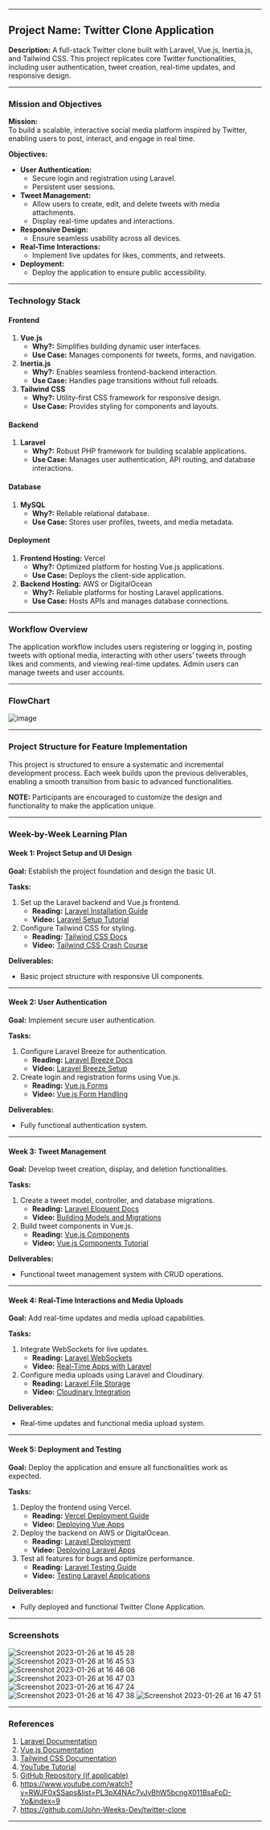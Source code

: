 
---

## **Project Name:** Twitter Clone Application  
**Description:** A full-stack Twitter clone built with Laravel, Vue.js, Inertia.js, and Tailwind CSS. This project replicates core Twitter functionalities, including user authentication, tweet creation, real-time updates, and responsive design.

---

### **Mission and Objectives**  
**Mission:**  
To build a scalable, interactive social media platform inspired by Twitter, enabling users to post, interact, and engage in real time.  

**Objectives:**  
- **User Authentication:**  
  - Secure login and registration using Laravel.
  - Persistent user sessions.
- **Tweet Management:**  
  - Allow users to create, edit, and delete tweets with media attachments.
  - Display real-time updates and interactions.
- **Responsive Design:**  
  - Ensure seamless usability across all devices.
- **Real-Time Interactions:**  
  - Implement live updates for likes, comments, and retweets.
- **Deployment:**  
  - Deploy the application to ensure public accessibility.

---

### **Technology Stack**  

#### **Frontend**
1. **Vue.js**  
   - **Why?:** Simplifies building dynamic user interfaces.
   - **Use Case:** Manages components for tweets, forms, and navigation.
2. **Inertia.js**  
   - **Why?:** Enables seamless frontend-backend interaction.
   - **Use Case:** Handles page transitions without full reloads.
3. **Tailwind CSS**  
   - **Why?:** Utility-first CSS framework for responsive design.
   - **Use Case:** Provides styling for components and layouts.

#### **Backend**
1. **Laravel**  
   - **Why?:** Robust PHP framework for building scalable applications.
   - **Use Case:** Manages user authentication, API routing, and database interactions.

#### **Database**
1. **MySQL**  
   - **Why?:** Reliable relational database.
   - **Use Case:** Stores user profiles, tweets, and media metadata.

#### **Deployment**
1. **Frontend Hosting:** Vercel  
   - **Why?:** Optimized platform for hosting Vue.js applications.
   - **Use Case:** Deploys the client-side application.
2. **Backend Hosting:** AWS or DigitalOcean  
   - **Why?:** Reliable platforms for hosting Laravel applications.
   - **Use Case:** Hosts APIs and manages database connections.

---

### **Workflow Overview**
The application workflow includes users registering or logging in, posting tweets with optional media, interacting with other users’ tweets through likes and comments, and viewing real-time updates. Admin users can manage tweets and user accounts.

---

### **FlowChart**  
![image](https://github.com/user-attachments/assets/c88df6af-9663-47fc-8b57-e52d774e8cf8)


---

### **Project Structure for Feature Implementation**  
This project is structured to ensure a systematic and incremental development process. Each week builds upon the previous deliverables, enabling a smooth transition from basic to advanced functionalities.

**NOTE:** Participants are encouraged to customize the design and functionality to make the application unique.

---

### **Week-by-Week Learning Plan**

#### **Week 1: Project Setup and UI Design**  
**Goal:** Establish the project foundation and design the basic UI.

**Tasks:**
1. Set up the Laravel backend and Vue.js frontend.
   - **Reading:** [Laravel Installation Guide](https://laravel.com/docs/10.x/installation)  
   - **Video:** [Laravel Setup Tutorial](https://www.youtube.com/watch?v=RWJF0xSSaps&t=5m)  
2. Configure Tailwind CSS for styling.
   - **Reading:** [Tailwind CSS Docs](https://tailwindcss.com/docs/installation)  
   - **Video:** [Tailwind CSS Crash Course](https://www.youtube.com/watch?v=dFgzHOX84xQ)

**Deliverables:**
- Basic project structure with responsive UI components.

---

#### **Week 2: User Authentication**  
**Goal:** Implement secure user authentication.

**Tasks:**
1. Configure Laravel Breeze for authentication.
   - **Reading:** [Laravel Breeze Docs](https://laravel.com/docs/10.x/starter-kits#breeze)  
   - **Video:** [Laravel Breeze Setup](https://www.youtube.com/watch?v=RWJF0xSSaps&t=30m)  
2. Create login and registration forms using Vue.js.
   - **Reading:** [Vue.js Forms](https://vuejs.org/guide/forms.html)  
   - **Video:** [Vue.js Form Handling](https://www.youtube.com/watch?v=78tNYZUS-ps)

**Deliverables:**
- Fully functional authentication system.

---

#### **Week 3: Tweet Management**  
**Goal:** Develop tweet creation, display, and deletion functionalities.

**Tasks:**
1. Create a tweet model, controller, and database migrations.
   - **Reading:** [Laravel Eloquent Docs](https://laravel.com/docs/10.x/eloquent)  
   - **Video:** [Building Models and Migrations](https://www.youtube.com/watch?v=RWJF0xSSaps&t=1h10m)
2. Build tweet components in Vue.js.
   - **Reading:** [Vue.js Components](https://vuejs.org/guide/components.html)  
   - **Video:** [Vue.js Components Tutorial](https://www.youtube.com/watch?v=6cFzicZBtXY)

**Deliverables:**
- Functional tweet management system with CRUD operations.

---

#### **Week 4: Real-Time Interactions and Media Uploads**  
**Goal:** Add real-time updates and media upload capabilities.

**Tasks:**
1. Integrate WebSockets for live updates.
   - **Reading:** [Laravel WebSockets](https://beyondco.de/docs/laravel-websockets/getting-started)  
   - **Video:** [Real-Time Apps with Laravel](https://www.youtube.com/watch?v=kJKmdD5Fs8s)
2. Configure media uploads using Laravel and Cloudinary.
   - **Reading:** [Laravel File Storage](https://laravel.com/docs/10.x/filesystem)  
   - **Video:** [Cloudinary Integration](https://www.youtube.com/watch?v=GML8Mw449O4)

**Deliverables:**
- Real-time updates and functional media upload system.

---

#### **Week 5: Deployment and Testing**  
**Goal:** Deploy the application and ensure all functionalities work as expected.

**Tasks:**
1. Deploy the frontend using Vercel.
   - **Reading:** [Vercel Deployment Guide](https://vercel.com/docs)  
   - **Video:** [Deploying Vue Apps](https://www.youtube.com/watch?v=c4wqH5F8I9k)
2. Deploy the backend on AWS or DigitalOcean.
   - **Reading:** [Laravel Deployment](https://laravel.com/docs/10.x/deployment)  
   - **Video:** [Deploying Laravel Apps](https://www.youtube.com/watch?v=KGS8FRxZ3iA)
3. Test all features for bugs and optimize performance.
   - **Reading:** [Laravel Testing Guide](https://laravel.com/docs/10.x/testing)  
   - **Video:** [Testing Laravel Applications](https://www.youtube.com/watch?v=F8AJnxN7IFs)

**Deliverables:**
- Fully deployed and functional Twitter Clone Application.

---

### **Screenshots**  
![Screenshot 2023-01-26 at 16 45 28](https://user-images.githubusercontent.com/108229029/214846914-799dd1dd-a063-4a39-b41f-0c18d1ff365c.png)
![Screenshot 2023-01-26 at 16 45 53](https://user-images.githubusercontent.com/108229029/214846904-a4e3cbfe-dd24-451c-b0ba-79f6068283e3.png)
![Screenshot 2023-01-26 at 16 46 08](https://user-images.githubusercontent.com/108229029/214846901-27368967-7f5a-4acf-91c9-8d4dad756fae.png)
![Screenshot 2023-01-26 at 16 47 03](https://user-images.githubusercontent.com/108229029/214846892-3bed7033-c600-4161-87c9-ee18fe06e6c3.png)
![Screenshot 2023-01-26 at 16 47 24](https://user-images.githubusercontent.com/108229029/214846886-e401fbda-746a-4a6d-9e56-a2e75ab54873.png)
![Screenshot 2023-01-26 at 16 47 38](https://user-images.githubusercontent.com/108229029/214846882-c3ed31ad-6898-4ac7-96a7-2ff2daa35ae7.png)
![Screenshot 2023-01-26 at 16 47 51](https://user-images.githubusercontent.com/108229029/214846876-bfeb7762-c316-404b-b832-ceb967b97005.png)


---

### **References**  
1. [Laravel Documentation](https://laravel.com/docs/10.x)  
2. [Vue.js Documentation](https://vuejs.org/guide/introduction.html)  
3. [Tailwind CSS Documentation](https://tailwindcss.com/docs/installation)  
4. [YouTube Tutorial](https://www.youtube.com/watch?v=RWJF0xSSaps)
5. [GitHub Repository (if applicable)](https://github.com/sample-repo/twitter-clone)
6. https://www.youtube.com/watch?v=RWJF0xSSaps&list=PL3pX4NAc7vJvBhW5bcngX011BsaFpD-Yo&index=9
7. https://github.com/John-Weeks-Dev/twitter-clone

---

